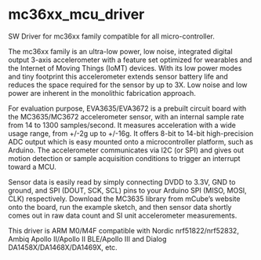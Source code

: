 # mc36xx_mcu_driver
SW Driver for mc36xx family compatible for all micro-controller.

The mc36xx family is an ultra-low power, low noise, integrated digital output 3-axis accelerometer with a feature set optimized for wearables and the Internet of Moving Things (IoMT) devices. With its low power modes and tiny footprint this accelerometer extends sensor battery life and reduces the space required for the sensor by up to 3X. Low noise and low power are inherent in the monolithic fabrication approach.

For evaluation purpose, EVA3635/EVA3672 is a prebuilt circuit board with the MC3635/MC3672 accelerometer sensor, with an internal sample rate from 14 to 1300 samples/second. It measures acceleration with a wide usage range, from +/-2g up to +/-16g. It offers 8-bit to 14-bit high-precision ADC output which is easy mounted onto a microcontroller platform, such as Arduino. The accelerometer communicates via I2C (or SPI) and gives out motion detection or sample acquisition conditions to trigger an interrupt toward a MCU.

Sensor data is easily read by simply connecting DVDD to 3.3V, GND to ground, and SPI (DOUT, SCK, SCL) pins to your Arduino SPI (MISO, MOSI, CLK) respectively. Download the MC3635 library from mCube’s website onto the board, run the example sketch, and then sensor data shortly comes out in raw data count and SI unit accelerometer measurements.

This driver is ARM M0/M4F compatible with Nordic nrf51822/nrf52832, Ambiq Apollo II/Apollo II BLE/Apollo III and Dialog DA1458X/DA1468X/DA1469X, etc.
